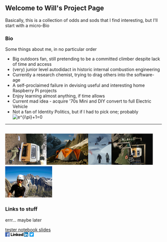 ## Welcome to Will's Project Page

Basically, this is a collection of odds and sods that I find interesting, but I'll start with a micro-Bio

### Bio

Some things about me, in no particular order
- Big outdoors fan, still pretending to be a committed climber despite lack of time and access
- (very) junior level autodidact in historic internal combustion engineering
- Currently a research chemist, trying to drag others into the software-age
- A self-proclaimed failure in devising useful and interesting home Raspberry Pi projects
- Enjoy learning almost anything, if time allows
- Current mad idea - acquire '70s Mini and DIY convert to full Electric Vehicle
- Not a fan of Identity Politics, but if I had to pick one; probably <img src="https://latex.codecogs.com/gif.latex?e^{i\pi}+1=0" title="e^{i\pi}+1=0" />
---
<img src="Fig/Oil.png" title="Oily" style="height:100px;"><img src="Fig/Tent.png" title="Tent" style="height:100px;"><img src="Fig/BroSnow.png" title="Bro" style="height:100px;"><img src="Fig/Fan.png" title="Fan" style="height:100px;"><img src="Fig/Alp.png" title="Aguilles" style="height:100px;">
---
### Links to stuff

errr... maybe later

[tester notebook slides](slides/test.slides.html)  
<a href="https://www.facebook.com/will.tarran" title="FB" target="_blank"><img src="Fig/fb.png" alt="MyFace" style="width:14px;height:14px;"></a>
<a href="https://uk.linkedin.com/in/william-tarran-a28a5037" title="iN" target="_blank"><img src="Fig/li.png" alt="Linky"></a>
<a href="https://twitter.com/willtarran" title="T" target="_blank"><img src="Fig/tw.png" alt="Tweef" style="width:14px;height:14px;"></a>
